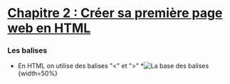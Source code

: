 # [Chapitre 2 : Créer sa première page web en HTML](https://openclassrooms.com/fr/courses/1603881-creez-votre-site-web-avec-html5-et-css3/8061261-creez-votre-premiere-page-web-en-html)

### Les balises

* En HTML on utilise des balises "<" et ">"
*![La base des balises](https://user.oc-static.com/upload/2022/11/25/16693910453649_FR_1603881_HTML-CSS_Static-Graphics_p1c3-1.jpg "une belle image"){width=50%}